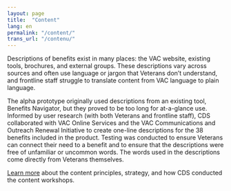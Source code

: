 ```yaml
---
layout: page
title:  "Content"
lang: en
permalink: "/content/"
trans_url: "/contenu/"
---
```


Descriptions of benefits exist in many places: the VAC website, existing tools, brochures, and external groups. These descriptions vary across sources and often use language or jargon that Veterans don’t understand, and frontline staff struggle to translate content from VAC language to plain language.

The alpha prototype originally used descriptions from an existing tool, Benefits Navigator, but they proved to be too long for at-a-glance use. Informed by user research (with both Veterans and frontline staff), CDS collaborated with VAC Online Services and the VAC Communications and Outreach Renewal Initiative to create one-line descriptions for the 38 benefits included in the product. Testing was conducted to ensure Veterans can connect their need to a benefit and to ensure that the descriptions were free of unfamiliar or uncommon words. The words used in the descriptions come directly from Veterans themselves.

[Learn more](https://github.com/cds-snc/vac-benefits-directory/wiki/Content-strategy-and-design) about the content principles, strategy, and how CDS conducted the content workshops.
